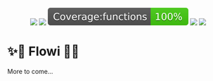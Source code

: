 <p align='center'>
<img src="https://img.shields.io/github/package-json/v/flowi-dev/core?color=green&style=flat"/>
<img src="https://img.shields.io/github/license/flowi-dev/core"/>
<img src="https://github.com/flowi-dev/core/blob/main/coverage/badge-functions.svg"/>
<img src="https://img.shields.io/github/issues/flowi-dev/core"/>
<img src="https://img.shields.io/github/repo-size/flowi-dev/core"/>
</p>

# ✨🌊 Flowi 🌊✨
More to come...
